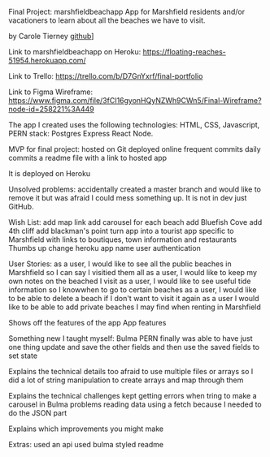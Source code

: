 Final Project:  marshfieldbeachapp
App for Marshfield residents and/or vacationers to learn about all the beaches we have to visit.

by Carole Tierney
[github](https://github.com/caroleatierney)]

Link to marshfieldbeachapp on Heroku: https://floating-reaches-51954.herokuapp.com/

Link to Trello: https://trello.com/b/D7GnYxrf/final-portfolio

Link to Figma Wireframe: https://www.figma.com/file/3fCI16gyonHQyNZWh9CWn5/Final-Wireframe?node-id=258221%3A449

The app I created uses the following technologies: HTML, CSS, Javascript, PERN stack: Postgres Express React Node. 

MVP for final project:
hosted on Git
deployed online
frequent commits
daily commits
a readme file with a link to hosted app 

It is deployed on Heroku 

Unsolved problems: 
accidentally created a master branch and would like to remove it but was afraid I could mess something up.  It is not in dev just GitHub.

Wish List:
add map link
add carousel for each beach
add Bluefish Cove
add 4th cliff
add blackman's point
turn app into a tourist app specific to Marshfield with links to boutiques, town information and restaurants
Thumbs up
change heroku app name
user authentication

User Stories:
as a user, I would like to see all the public beaches in Marshfield so I can say I visitied them all
as a user, I would like to keep my own notes on the beached I visit
as a user, I would like to see useful tide information so I knowwhen to go to certain beaches
as a user, I would like to be able to delete a beach if I don't want to visit it again
as a user I would like to be able to add private beaches I may find when renting in Marshfield


Shows off the features of the app
App features

Something new I taught myself:
Bulma
PERN
finally was able to have just one thing update and save the other fields and then use the saved fields to set state

Explains the technical details
too afraid to use multiple files or arrays so I did a lot of string manipulation to create arrays and map through them

Explains the technical challenges
kept getting errors when tring to make a carousel in Bulma
problems reading data using a fetch because I needed to do the JSON part

Explains which improvements you might make

Extras:
used an api
used bulma
styled readme
